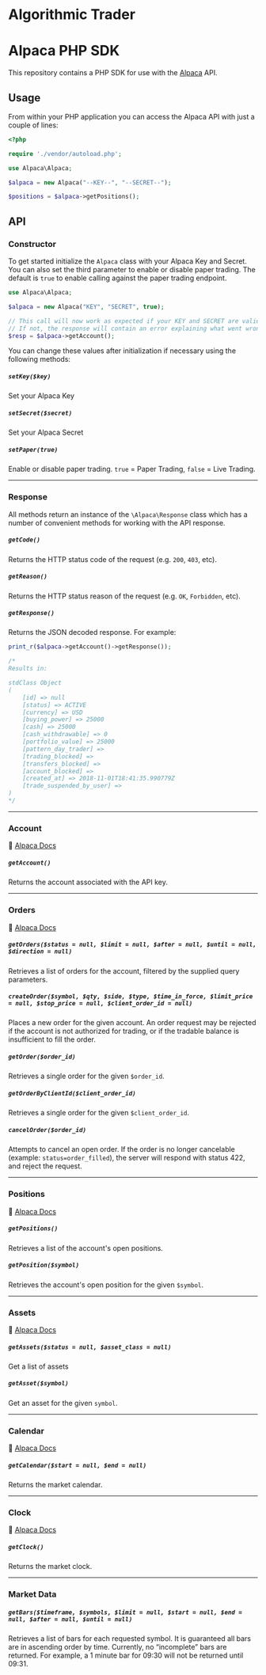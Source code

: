 # Algorithmic Trader

# Alpaca PHP SDK
This repository contains a PHP SDK for use with the [Alpaca](https://alpaca.markets?ref_by=858915e73e) API.

## Usage

From within your PHP application you can access the Alpaca API with just a couple of lines:

```php
<?php

require './vendor/autoload.php';

use Alpaca\Alpaca;

$alpaca = new Alpaca("--KEY--", "--SECRET--");

$positions = $alpaca->getPositions();
```

## API

### Constructor

To get started initialize the `Alpaca` class with your Alpaca Key and Secret. You can also set the third parameter to enable or disable paper trading. The default is `true` to enable calling against the paper trading endpoint.

```php
use Alpaca\Alpaca;

$alpaca = new Alpaca("KEY", "SECRET", true);

// This call will now work as expected if your KEY and SECRET are valid.
// If not, the response will contain an error explaining what went wrong.
$resp = $alpaca->getAccount();
```

You can change these values after initialization if necessary using the following methods:

##### `setKey($key)`

Set your Alpaca Key

##### `setSecret($secret)`

Set your Alpaca Secret

##### `setPaper(true)`

Enable or disable paper trading. `true` = Paper Trading, `false` = Live Trading.

---

### Response

All methods return an instance of the `\Alpaca\Response` class which has a number of convenient methods for working with the API response.

##### `getCode()`

Returns the HTTP status code of the request (e.g. `200`, `403`, etc).

##### `getReason()`

Returns the HTTP status reason of the request (e.g. `OK`, `Forbidden`, etc).

##### `getResponse()`

Returns the JSON decoded response. For example:

```php
print_r($alpaca->getAccount()->getResponse());

/*
Results in:

stdClass Object
(
    [id] => null
    [status] => ACTIVE
    [currency] => USD
    [buying_power] => 25000
    [cash] => 25000
    [cash_withdrawable] => 0
    [portfolio_value] => 25000
    [pattern_day_trader] => 
    [trading_blocked] => 
    [transfers_blocked] => 
    [account_blocked] => 
    [created_at] => 2018-11-01T18:41:35.990779Z
    [trade_suspended_by_user] => 
)
*/
```

---

### Account

:ledger: [Alpaca Docs](https://docs.alpaca.markets/api-documentation/web-api/account/)

##### `getAccount()`

Returns the account associated with the API key.

---

### Orders

:ledger: [Alpaca Docs](https://docs.alpaca.markets/api-documentation/web-api/orders/)

##### `getOrders($status = null, $limit = null, $after = null, $until = null, $direction = null)`

Retrieves a list of orders for the account, filtered by the supplied query parameters.

##### `createOrder($symbol, $qty, $side, $type, $time_in_force, $limit_price = null, $stop_price = null, $client_order_id = null)`

Places a new order for the given account. An order request may be rejected if the account is not authorized for trading, or if the tradable balance is insufficient to fill the order.

##### `getOrder($order_id)`

Retrieves a single order for the given `$order_id`.

##### `getOrderByClientId($client_order_id)`

Retrieves a single order for the given `$client_order_id`.

##### `cancelOrder($order_id)`

Attempts to cancel an open order. If the order is no longer cancelable (example: `status=order_filled`), the server will respond with status 422, and reject the request.

---

### Positions

:ledger: [Alpaca Docs](https://docs.alpaca.markets/api-documentation/web-api/positions/)

##### `getPositions()`

Retrieves a list of the account's open positions.

##### `getPosition($symbol)`

Retrieves the account's open position for the given `$symbol`.

---

### Assets

:ledger: [Alpaca Docs](https://docs.alpaca.markets/api-documentation/web-api/assets/)

##### `getAssets($status = null, $asset_class = null)`

Get a list of assets

##### `getAsset($symbol)`

Get an asset for the given `symbol`.

---

### Calendar

:ledger: [Alpaca Docs](https://docs.alpaca.markets/api-documentation/web-api/calendar/)

##### `getCalendar($start = null, $end = null)`

Returns the market calendar.

---

### Clock

:ledger: [Alpaca Docs](https://docs.alpaca.markets/api-documentation/web-api/clock/)

##### `getClock()`

Returns the market clock.

---

### Market Data

##### `getBars($timeframe, $symbols, $limit = null, $start = null, $end = null, $after = null, $until = null)`

Retrieves a list of bars for each requested symbol. It is guaranteed all bars are in ascending order by time. Currently, no “incomplete” bars are returned. For example, a 1 minute bar for 09:30 will not be returned until 09:31.
